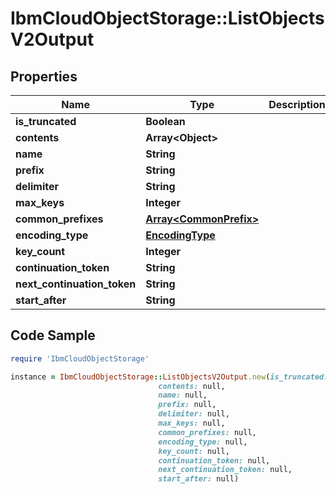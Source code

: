 # IbmCloudObjectStorage::ListObjectsV2Output

## Properties

Name | Type | Description | Notes
------------ | ------------- | ------------- | -------------
**is_truncated** | **Boolean** |  | [optional] 
**contents** | **Array&lt;Object&gt;** |  | [optional] 
**name** | **String** |  | [optional] 
**prefix** | **String** |  | [optional] 
**delimiter** | **String** |  | [optional] 
**max_keys** | **Integer** |  | [optional] 
**common_prefixes** | [**Array&lt;CommonPrefix&gt;**](CommonPrefix.md) |  | [optional] 
**encoding_type** | [**EncodingType**](EncodingType.md) |  | [optional] 
**key_count** | **Integer** |  | [optional] 
**continuation_token** | **String** |  | [optional] 
**next_continuation_token** | **String** |  | [optional] 
**start_after** | **String** |  | [optional] 

## Code Sample

```ruby
require 'IbmCloudObjectStorage'

instance = IbmCloudObjectStorage::ListObjectsV2Output.new(is_truncated: null,
                                 contents: null,
                                 name: null,
                                 prefix: null,
                                 delimiter: null,
                                 max_keys: null,
                                 common_prefixes: null,
                                 encoding_type: null,
                                 key_count: null,
                                 continuation_token: null,
                                 next_continuation_token: null,
                                 start_after: null)
```


